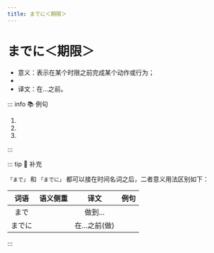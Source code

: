 ```yaml
---
title: までに＜期限＞
---
```


# までに＜期限＞

- 意义：表示在某个时限之前完成某个动作或行为；
- <grammer-content sentence="接续：**时间名词** + までに；" />
- 译文：在...之前。

::: info :books: 例句

1. <grammer-content sentence="11[時/じ][半/はん]**までに**[行/い]きましょう。" trans="我们十一点半之前出发吧。" />
1. <grammer-content sentence="[本/ほん]は[10日/とおか]**までに**[返/かえ]します。" trans="书在10号前要还。" />
1. <grammer-content sentence="[寮/りょう]には11[時/じ]**までに**[帰/かえ]ります。" trans="11点之前回宿舍。" />

:::

::: tip :bookmark: 补充

`「まで」` 和 `「までに」` 都可以接在时间名词之后，二者意义用法区别如下：

| 词语 | 语义侧重 | 译文 | 例句 |
| :-----------: | :-----------: | :-----------: | :-----------: |
| まで     | <grammer-content sentence="在某时间点前完成，动作或者行为一直在**持续**" />       | 做到...      | <grammer-content sentence="10[時/じ]**まで**[電話/でんわ]します。" trans="电话一直打到了十点(**强调持续性**)" /> |
| までに     | <grammer-content sentence="在某时间点前完成动作或者发生变化，**没有持续的特征**" />       | 在...之前(做)      | <grammer-content sentence="10[時/じ]**までに**[電話/でんわ]します。" trans="在10点前打电话(**强调在某个时间点之前完成打电话这个动作，没有持续性**)" />       |

:::
